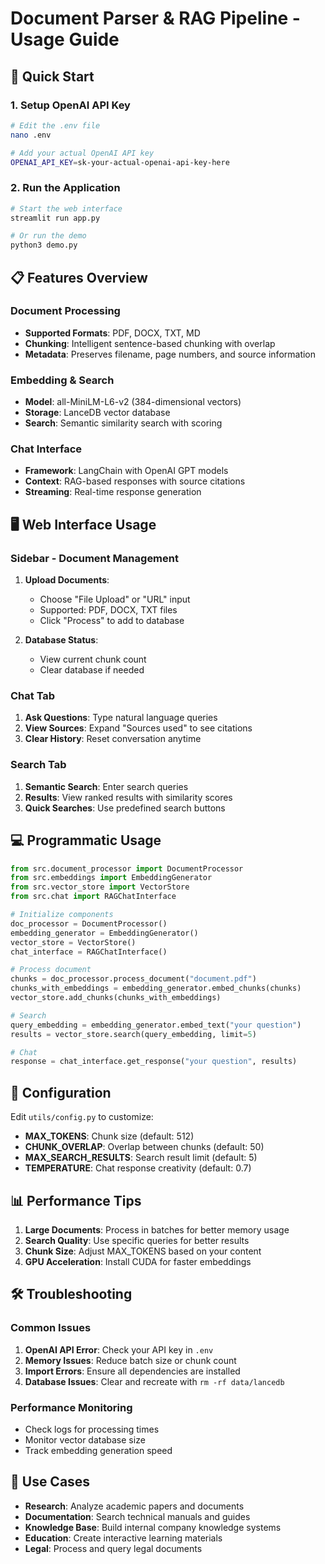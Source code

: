 # Document Parser & RAG Pipeline - Usage Guide

## 🚀 Quick Start

### 1. Setup OpenAI API Key
```bash
# Edit the .env file
nano .env

# Add your actual OpenAI API key
OPENAI_API_KEY=sk-your-actual-openai-api-key-here
```

### 2. Run the Application
```bash
# Start the web interface
streamlit run app.py

# Or run the demo
python3 demo.py
```

## 📋 Features Overview

### Document Processing
- **Supported Formats**: PDF, DOCX, TXT, MD
- **Chunking**: Intelligent sentence-based chunking with overlap
- **Metadata**: Preserves filename, page numbers, and source information

### Embedding & Search
- **Model**: all-MiniLM-L6-v2 (384-dimensional vectors)
- **Storage**: LanceDB vector database
- **Search**: Semantic similarity search with scoring

### Chat Interface
- **Framework**: LangChain with OpenAI GPT models
- **Context**: RAG-based responses with source citations
- **Streaming**: Real-time response generation

## 🖥️ Web Interface Usage

### Sidebar - Document Management
1. **Upload Documents**:
   - Choose "File Upload" or "URL" input
   - Supported: PDF, DOCX, TXT files
   - Click "Process" to add to database

2. **Database Status**:
   - View current chunk count
   - Clear database if needed

### Chat Tab
1. **Ask Questions**: Type natural language queries
2. **View Sources**: Expand "Sources used" to see citations
3. **Clear History**: Reset conversation anytime

### Search Tab
1. **Semantic Search**: Enter search queries
2. **Results**: View ranked results with similarity scores
3. **Quick Searches**: Use predefined search buttons

## 💻 Programmatic Usage

```python
from src.document_processor import DocumentProcessor
from src.embeddings import EmbeddingGenerator
from src.vector_store import VectorStore
from src.chat import RAGChatInterface

# Initialize components
doc_processor = DocumentProcessor()
embedding_generator = EmbeddingGenerator()
vector_store = VectorStore()
chat_interface = RAGChatInterface()

# Process document
chunks = doc_processor.process_document("document.pdf")
chunks_with_embeddings = embedding_generator.embed_chunks(chunks)
vector_store.add_chunks(chunks_with_embeddings)

# Search
query_embedding = embedding_generator.embed_text("your question")
results = vector_store.search(query_embedding, limit=5)

# Chat
response = chat_interface.get_response("your question", results)
```

## 🔧 Configuration

Edit `utils/config.py` to customize:
- **MAX_TOKENS**: Chunk size (default: 512)
- **CHUNK_OVERLAP**: Overlap between chunks (default: 50)
- **MAX_SEARCH_RESULTS**: Search result limit (default: 5)
- **TEMPERATURE**: Chat response creativity (default: 0.7)

## 📊 Performance Tips

1. **Large Documents**: Process in batches for better memory usage
2. **Search Quality**: Use specific queries for better results
3. **Chunk Size**: Adjust MAX_TOKENS based on your content
4. **GPU Acceleration**: Install CUDA for faster embeddings

## 🛠️ Troubleshooting

### Common Issues
1. **OpenAI API Error**: Check your API key in `.env`
2. **Memory Issues**: Reduce batch size or chunk count
3. **Import Errors**: Ensure all dependencies are installed
4. **Database Issues**: Clear and recreate with `rm -rf data/lancedb`

### Performance Monitoring
- Check logs for processing times
- Monitor vector database size
- Track embedding generation speed

## 🎯 Use Cases

- **Research**: Analyze academic papers and documents
- **Documentation**: Search technical manuals and guides
- **Knowledge Base**: Build internal company knowledge systems
- **Education**: Create interactive learning materials
- **Legal**: Process and query legal documents
